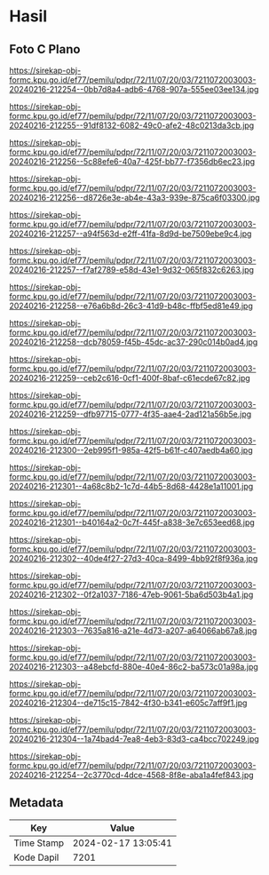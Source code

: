 # Hasil

## Foto C Plano

https://sirekap-obj-formc.kpu.go.id/ef77/pemilu/pdpr/72/11/07/20/03/7211072003003-20240216-212254--0bb7d8a4-adb6-4768-907a-555ee03ee134.jpg

https://sirekap-obj-formc.kpu.go.id/ef77/pemilu/pdpr/72/11/07/20/03/7211072003003-20240216-212255--91df8132-6082-49c0-afe2-48c0213da3cb.jpg

https://sirekap-obj-formc.kpu.go.id/ef77/pemilu/pdpr/72/11/07/20/03/7211072003003-20240216-212256--5c88efe6-40a7-425f-bb77-f7356db6ec23.jpg

https://sirekap-obj-formc.kpu.go.id/ef77/pemilu/pdpr/72/11/07/20/03/7211072003003-20240216-212256--d8726e3e-ab4e-43a3-939e-875ca6f03300.jpg

https://sirekap-obj-formc.kpu.go.id/ef77/pemilu/pdpr/72/11/07/20/03/7211072003003-20240216-212257--a94f563d-e2ff-41fa-8d9d-be7509ebe9c4.jpg

https://sirekap-obj-formc.kpu.go.id/ef77/pemilu/pdpr/72/11/07/20/03/7211072003003-20240216-212257--f7af2789-e58d-43e1-9d32-065f832c6263.jpg

https://sirekap-obj-formc.kpu.go.id/ef77/pemilu/pdpr/72/11/07/20/03/7211072003003-20240216-212258--e76a6b8d-26c3-41d9-b48c-ffbf5ed81e49.jpg

https://sirekap-obj-formc.kpu.go.id/ef77/pemilu/pdpr/72/11/07/20/03/7211072003003-20240216-212258--dcb78059-f45b-45dc-ac37-290c014b0ad4.jpg

https://sirekap-obj-formc.kpu.go.id/ef77/pemilu/pdpr/72/11/07/20/03/7211072003003-20240216-212259--ceb2c616-0cf1-400f-8baf-c61ecde67c82.jpg

https://sirekap-obj-formc.kpu.go.id/ef77/pemilu/pdpr/72/11/07/20/03/7211072003003-20240216-212259--dfb97715-0777-4f35-aae4-2ad121a56b5e.jpg

https://sirekap-obj-formc.kpu.go.id/ef77/pemilu/pdpr/72/11/07/20/03/7211072003003-20240216-212300--2eb995f1-985a-42f5-b61f-c407aedb4a60.jpg

https://sirekap-obj-formc.kpu.go.id/ef77/pemilu/pdpr/72/11/07/20/03/7211072003003-20240216-212301--4a68c8b2-1c7d-44b5-8d68-4428e1a11001.jpg

https://sirekap-obj-formc.kpu.go.id/ef77/pemilu/pdpr/72/11/07/20/03/7211072003003-20240216-212301--b40164a2-0c7f-445f-a838-3e7c653eed68.jpg

https://sirekap-obj-formc.kpu.go.id/ef77/pemilu/pdpr/72/11/07/20/03/7211072003003-20240216-212302--40de4f27-27d3-40ca-8499-4bb92f8f936a.jpg

https://sirekap-obj-formc.kpu.go.id/ef77/pemilu/pdpr/72/11/07/20/03/7211072003003-20240216-212302--0f2a1037-7186-47eb-9061-5ba6d503b4a1.jpg

https://sirekap-obj-formc.kpu.go.id/ef77/pemilu/pdpr/72/11/07/20/03/7211072003003-20240216-212303--7635a816-a21e-4d73-a207-a64066ab67a8.jpg

https://sirekap-obj-formc.kpu.go.id/ef77/pemilu/pdpr/72/11/07/20/03/7211072003003-20240216-212303--a48ebcfd-880e-40e4-86c2-ba573c01a98a.jpg

https://sirekap-obj-formc.kpu.go.id/ef77/pemilu/pdpr/72/11/07/20/03/7211072003003-20240216-212304--de715c15-7842-4f30-b341-e605c7aff9f1.jpg

https://sirekap-obj-formc.kpu.go.id/ef77/pemilu/pdpr/72/11/07/20/03/7211072003003-20240216-212304--1a74bad4-7ea8-4eb3-83d3-ca4bcc702249.jpg

https://sirekap-obj-formc.kpu.go.id/ef77/pemilu/pdpr/72/11/07/20/03/7211072003003-20240216-212254--2c3770cd-4dce-4568-8f8e-aba1a4fef843.jpg


## Metadata

| Key        | Value               |
| ---------- | ------------------- |
| Time Stamp | 2024-02-17 13:05:41 |
| Kode Dapil | 7201                |



